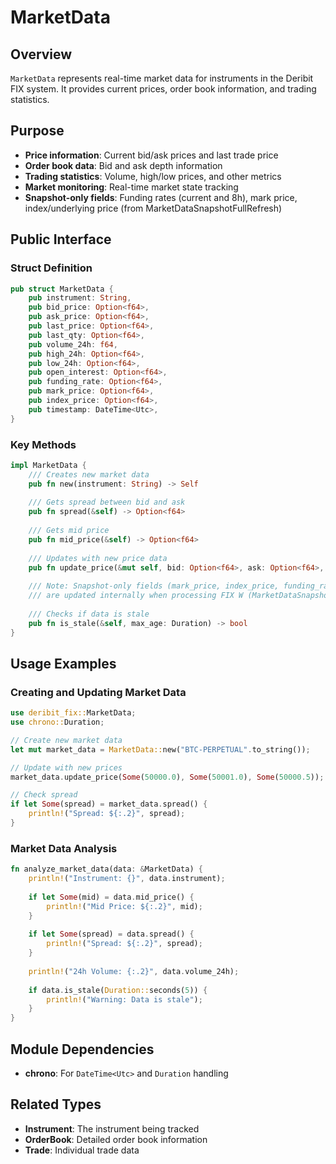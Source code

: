 # MarketData

## Overview

`MarketData` represents real-time market data for instruments in the Deribit FIX system. It provides current prices, order book information, and trading statistics.

## Purpose

- **Price information**: Current bid/ask prices and last trade price
- **Order book data**: Bid and ask depth information
- **Trading statistics**: Volume, high/low prices, and other metrics
- **Market monitoring**: Real-time market state tracking
- **Snapshot-only fields**: Funding rates (current and 8h), mark price, index/underlying price (from MarketDataSnapshotFullRefresh)

## Public Interface

### Struct Definition

```rust
pub struct MarketData {
    pub instrument: String,
    pub bid_price: Option<f64>,
    pub ask_price: Option<f64>,
    pub last_price: Option<f64>,
    pub last_qty: Option<f64>,
    pub volume_24h: f64,
    pub high_24h: Option<f64>,
    pub low_24h: Option<f64>,
    pub open_interest: Option<f64>,
    pub funding_rate: Option<f64>,
    pub mark_price: Option<f64>,
    pub index_price: Option<f64>,
    pub timestamp: DateTime<Utc>,
}
```

### Key Methods

```rust
impl MarketData {
    /// Creates new market data
    pub fn new(instrument: String) -> Self
    
    /// Gets spread between bid and ask
    pub fn spread(&self) -> Option<f64>
    
    /// Gets mid price
    pub fn mid_price(&self) -> Option<f64>
    
    /// Updates with new price data
    pub fn update_price(&mut self, bid: Option<f64>, ask: Option<f64>, last: Option<f64>)
    
    /// Note: Snapshot-only fields (mark_price, index_price, funding_rate, funding_8h)
    /// are updated internally when processing FIX W (MarketDataSnapshotFullRefresh) messages
    
    /// Checks if data is stale
    pub fn is_stale(&self, max_age: Duration) -> bool
}
```

## Usage Examples

### Creating and Updating Market Data

```rust
use deribit_fix::MarketData;
use chrono::Duration;

// Create new market data
let mut market_data = MarketData::new("BTC-PERPETUAL".to_string());

// Update with new prices
market_data.update_price(Some(50000.0), Some(50001.0), Some(50000.5));

// Check spread
if let Some(spread) = market_data.spread() {
    println!("Spread: ${:.2}", spread);
}
```

### Market Data Analysis

```rust
fn analyze_market_data(data: &MarketData) {
    println!("Instrument: {}", data.instrument);
    
    if let Some(mid) = data.mid_price() {
        println!("Mid Price: ${:.2}", mid);
    }
    
    if let Some(spread) = data.spread() {
        println!("Spread: ${:.2}", spread);
    }
    
    println!("24h Volume: {:.2}", data.volume_24h);
    
    if data.is_stale(Duration::seconds(5)) {
        println!("Warning: Data is stale");
    }
}
```

## Module Dependencies

- **chrono**: For `DateTime<Utc>` and `Duration` handling

## Related Types

- **Instrument**: The instrument being tracked
- **OrderBook**: Detailed order book information
- **Trade**: Individual trade data
